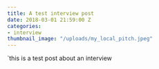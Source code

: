 ```yaml
---
title: A test interview post
date: 2018-03-01 21:59:00 Z
categories:
- interview
thumbnail_image: "/uploads/my_local_pitch.jpeg"
---
```


`this is a test post about an interview